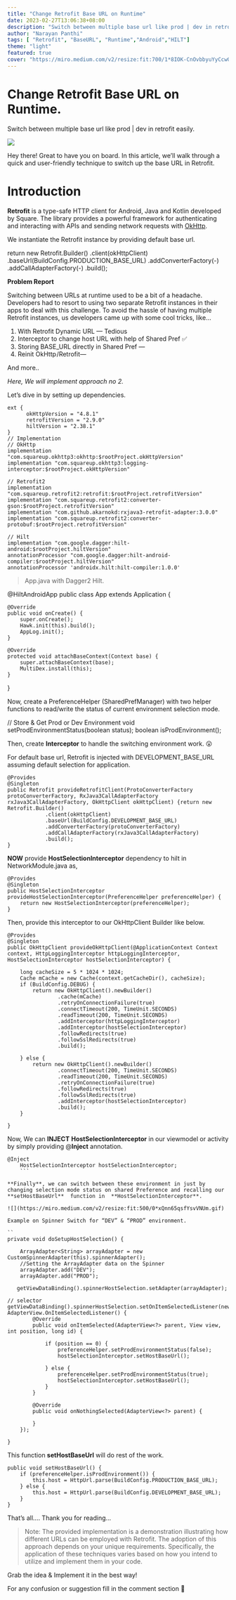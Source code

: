 ```yaml
---
title: "Change Retrofit Base URL on Runtime"
date: 2023-02-27T13:06:38+08:00
description: "Switch between multiple base url like prod | dev in retrofit easily."
author: "Narayan Panthi"
tags: [ "Retrofit", "BaseURL", "Runtime","Android","HILT"]
theme: "light"
featured: true
cover: "https://miro.medium.com/v2/resize:fit:700/1*8IOK-CnOvbbyuYyCcwOPvA.png"
---
```



# Change Retrofit Base URL on Runtime.

Switch between multiple base url like prod | dev in retrofit easily.

![](https://miro.medium.com/v2/resize:fit:700/1*8IOK-CnOvbbyuYyCcwOPvA.png)

Hey there! Great to have you on board. In this article, we’ll walk through a quick and user-friendly technique to switch up the base URL in Retrofit.

# **Introduction**

**Retrofit** is a type-safe HTTP client for Android, Java and Kotlin developed by Square. The library provides a powerful framework for authenticating and interacting with APIs and sending network requests with  [OkHttp](http://square.github.io/okhttp/).

We instantiate the Retrofit instance by providing default base url.

return new Retrofit.Builder()
            .client(okHttpClient)
            .baseUrl(BuildConfig.PRODUCTION_BASE_URL)
            .addConverterFactory(-)
            .addCallAdapterFactory(-)
            .build();

**Problem Report**

Switching between URLs at runtime used to be a bit of a headache. Developers had to resort to using two separate Retrofit instances in their apps to deal with this challenge. To avoid the hassle of having multiple Retrofit instances, us developers came up with some cool tricks, like…

1.  With Retrofit Dynamic URL — Tedious
2.  Interceptor to change host URL with help of Shared Pref ✅
3.  Storing BASE_URL directly in Shared Pref —
4.  Reinit OkHttp /Retrofit—

And more..

_Here, We will implement approach no 2._

Let’s dive in by setting up dependencies.
```
ext {
      okHttpVersion = "4.8.1"
      retrofitVersion = "2.9.0"
      hiltVersion = "2.38.1"
}
// Implementation
// OkHttp
implementation "com.squareup.okhttp3:okhttp:$rootProject.okHttpVersion"
implementation "com.squareup.okhttp3:logging-interceptor:$rootProject.okHttpVersion"

// Retrofit2
implementation "com.squareup.retrofit2:retrofit:$rootProject.retrofitVersion"
implementation "com.squareup.retrofit2:converter-gson:$rootProject.retrofitVersion"
implementation "com.github.akarnokd:rxjava3-retrofit-adapter:3.0.0"
implementation "com.squareup.retrofit2:converter-protobuf:$rootProject.retrofitVersion"

// Hilt
implementation "com.google.dagger:hilt-android:$rootProject.hiltVersion"
annotationProcessor "com.google.dagger:hilt-android-compiler:$rootProject.hiltVersion"
annotationProcessor 'androidx.hilt:hilt-compiler:1.0.0'
```
> App.java
> with Dagger2 Hilt.

@HiltAndroidApp
public class App extends Application {

    @Override
    public void onCreate() {
        super.onCreate();
        Hawk.init(this).build();
        AppLog.init();
    }

    @Override
    protected void attachBaseContext(Context base) {
        super.attachBaseContext(base);
        MultiDex.install(this);
    }
}

Now, create a PreferenceHelper (SharedPrefManager) with two helper functions to read/write the status of current environment selection mode.

 // Store & Get Prod or Dev Environment  void  setProdEnvironmentStatus(boolean status); boolean  isProdEnvironment();

Then, create  **Interceptor**  to handle the switching environment work. 😮

For default base url, Retrofit is injected with DEVELOPMENT_BASE_URL assuming default selection for application.

````
@Provides
@Singleton
public Retrofit provideRetrofitClient(ProtoConverterFactory protoConverterFactory, RxJava3CallAdapterFactory rxJava3CallAdapterFactory, OkHttpClient okHttpClient) {return new Retrofit.Builder()
            .client(okHttpClient)
            .baseUrl(BuildConfig.DEVELOPMENT_BASE_URL)
            .addConverterFactory(protoConverterFactory)
            .addCallAdapterFactory(rxJava3CallAdapterFactory)
            .build();
}
````

**NOW**  provide  **HostSelectionInterceptor**  dependency to hilt in NetworkModule.java as,

````
@Provides
@Singleton
public HostSelectionInterceptor provideHostSelectionInterceptor(PreferenceHelper preferenceHelper) {
    return new HostSelectionInterceptor(preferenceHelper);
}
````

Then, provide this interceptor to our OkHttpClient Builder like below.

````
@Provides
@Singleton
public OkHttpClient provideOkHttpClient(@ApplicationContext Context context, HttpLoggingInterceptor httpLoggingInterceptor, HostSelectionInterceptor hostSelectionInterceptor) {

    long cacheSize = 5 * 1024 * 1024;
    Cache mCache = new Cache(context.getCacheDir(), cacheSize);
    if (BuildConfig.DEBUG) {
        return new OkHttpClient().newBuilder()
                .cache(mCache)
                .retryOnConnectionFailure(true)
                .connectTimeout(200, TimeUnit.SECONDS)
                .readTimeout(200, TimeUnit.SECONDS)
                .addInterceptor(httpLoggingInterceptor)
                .addInterceptor(hostSelectionInterceptor)
                .followRedirects(true)
                .followSslRedirects(true)
                .build();

    } else {
        return new OkHttpClient().newBuilder()
                .connectTimeout(200, TimeUnit.SECONDS)
                .readTimeout(200, TimeUnit.SECONDS)
                .retryOnConnectionFailure(true)
                .followRedirects(true)
                .followSslRedirects(true)
                .addInterceptor(hostSelectionInterceptor)
                .build();
    }

}
````

Now, We can  **INJECT**  **HostSelectionInterceptor**  in our viewmodel or activity by simply providing @**Inject**  annotation.

````
@Inject
    HostSelectionInterceptor hostSelectionInterceptor;
    ```

**Finally**, we can switch between these environment in just by changing selection mode status on shared Preference and recalling our  **setHostBaseUrl**  function in  **HostSelectionInterceptor**.

![](https://miro.medium.com/v2/resize:fit:500/0*xQnn65qsfYsvVNUm.gif)

Example on Spinner Switch for “DEV” & “PROD” environment.

``
private void doSetupHostSelection() {

    ArrayAdapter<String> arrayAdapter = new CustomSpinnerAdapter(this).spinnerAdapter();
    //Setting the ArrayAdapter data on the Spinner
    arrayAdapter.add("DEV");
    arrayAdapter.add("PROD");

   getViewDataBinding().spinnerHostSelection.setAdapter(arrayAdapter);

// selector
getViewDataBinding().spinnerHostSelection.setOnItemSelectedListener(new AdapterView.OnItemSelectedListener() {
        @Override
        public void onItemSelected(AdapterView<?> parent, View view, int position, long id) {

            if (position == 0) {
                preferenceHelper.setProdEnvironmentStatus(false);
                hostSelectionInterceptor.setHostBaseUrl();

            } else {
                preferenceHelper.setProdEnvironmentStatus(true);
                hostSelectionInterceptor.setHostBaseUrl();
            }
        }

        @Override
        public void onNothingSelected(AdapterView<?> parent) {

        }
    });

}
````

This function  **setHostBaseUrl**  will do rest of the work.

````
public void setHostBaseUrl() {
    if (preferenceHelper.isProdEnvironment()) {
        this.host = HttpUrl.parse(BuildConfig.PRODUCTION_BASE_URL);
    } else {
        this.host = HttpUrl.parse(BuildConfig.DEVELOPMENT_BASE_URL);
    }
}
````

That’s all…. Thank you for reading…

> Note: The provided implementation is a demonstration illustrating how different URLs can be employed with Retrofit. The adoption of this approach depends on your unique requirements. Specifically, the application of these techniques varies based on how you intend to utilize and implement them in your code.

Grab the idea & Implement it in the best way!

For any confusion or suggestion fill in the comment section 🐧
